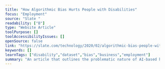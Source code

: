```yaml
---
title: "How Algorithmic Bias Hurts People with Disabilities"
focus: "Employment"
source: "Slate "
readability: ["B"]
type: "Website Article"
toolPurpose: []
toolAccessibilityIssues: []
openSource: false
link: "https://slate.com/technology/2020/02/algorithmic-bias-people-with-disabilities.html"
keywords: []
learnTags: ["disability","dataset","bias","business","employment"]
summary: "An article that outlines the problematic nature of AI-based hiring practices for people with disabilties and other marginalized communities. "
---
```


